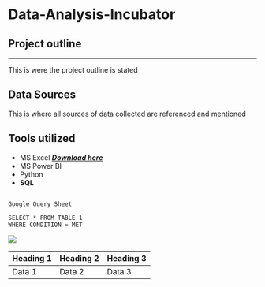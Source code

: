 # Data-Analysis-Incubator

## Project outline
---
This is were the project outline is stated

## Data Sources
This is where all sources of data collected are referenced and mentioned  

## Tools utilized
- MS Excel ***[Download here](https://www.microsoft.com)***
- MS Power BI
- Python
- **SQL**


```

Google Query Sheet

SELECT * FROM TABLE 1
WHERE CONDITION = MET

```
![](IMG_1637.jpg)

|Heading 1 | Heading 2| Heading 3|
|----------| ---------| ---------|
|Data 1| Data 2| Data 3|


